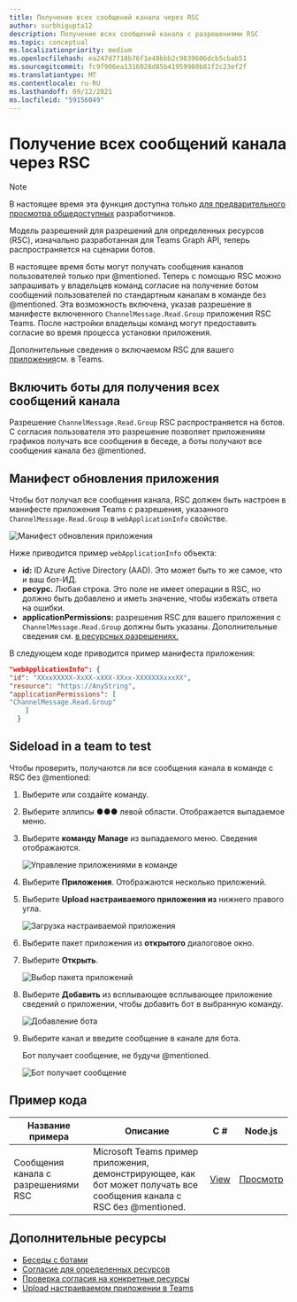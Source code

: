 ```yaml
---
title: Получение всех сообщений канала через RSC
author: surbhigupta12
description: Получение всех сообщений канала с разрешениями RSC
ms.topic: conceptual
ms.localizationpriority: medium
ms.openlocfilehash: ea247d7718b76f1e48bbb2c9839606dcb5cbab51
ms.sourcegitcommit: fc9f906ea1316028d85b41959980b81f2c23ef2f
ms.translationtype: MT
ms.contentlocale: ru-RU
ms.lasthandoff: 09/12/2021
ms.locfileid: "59156049"
---
```

# <a name="receive-all-channel-messages-with-rsc"></a>Получение всех сообщений канала через RSC

> [!NOTE]
> В настоящее время эта функция доступна только [для предварительного просмотра общедоступных](../../../resources/dev-preview/developer-preview-intro.md) разработчиков.

Модель разрешений для разрешений для определенных ресурсов (RSC), изначально разработанная для Teams Graph API, теперь распространяется на сценарии ботов.

В настоящее время боты могут получать сообщения каналов пользователей только при @mentioned. Теперь с помощью RSC можно запрашивать у владельцев команд согласие на получение ботом сообщений пользователей по стандартным каналам в команде без @mentioned. Эта возможность включена, указав разрешение в манифесте включенного `ChannelMessage.Read.Group` приложения RSC Teams. После настройки владельцы команд могут предоставить согласие во время процесса установки приложения.

Дополнительные сведения о включаемом RSC для вашего [приложения](/microsoftteams/platform/graph-api/rsc/resource-specific-consent#update-your-teams-app-manifest)см. в Teams.

## <a name="enable-bots-to-receive-all-channel-messages"></a>Включить боты для получения всех сообщений канала

Разрешение `ChannelMessage.Read.Group` RSC распространяется на ботов. С согласия пользователя это разрешение позволяет приложениям графиков получать все сообщения в беседе, а боты получают все сообщения канала без @mentioned.

## <a name="update-app-manifest"></a>Манифест обновления приложения

Чтобы бот получал все сообщения канала, RSC должен быть настроен в манифесте приложения Teams с разрешения, указанного `ChannelMessage.Read.Group` в `webApplicationInfo` свойстве.

![Манифест обновления приложения](~/bots/how-to/conversations/Media/appmanifest.png)

Ниже приводится пример `webApplicationInfo` объекта:

* **id:** ID Azure Active Directory (AAD). Это может быть то же самое, что и ваш бот-ИД.
* **ресурс.** Любая строка. Это поле не имеет операции в RSC, но должно быть добавлено и иметь значение, чтобы избежать ответа на ошибки.
* **applicationPermissions:** разрешения RSC для вашего приложения с `ChannelMessage.Read.Group` должны быть указаны. Дополнительные сведения см. [в ресурсных разрешениях.](/microsoftteams/platform/graph-api/rsc/resource-specific-consent#resource-specific-permissions)

В следующем коде приводится пример манифеста приложения:

```json
"webApplicationInfo": {
"id": "XXxxXXXXX-XxXX-xXXX-XXxx-XXXXXXXxxxXX",
"resource": "https://AnyString",
"applicationPermissions": [
"ChannelMessage.Read.Group"
    ]
  }
```

## <a name="sideload-in-a-team-to-test"></a>Sideload in a team to test

Чтобы проверить, получаются ли все сообщения канала в команде с RSC без @mentioned:

1. Выберите или создайте команду.
1. Выберите эллипсы &#x25CF;&#x25CF;&#x25CF; левой области. Отображается выпадаемое меню.
1. Выберите **команду Manage** из выпадаемого меню. Сведения отображаются.

   ![Управление приложениями в команде](~/bots/how-to/conversations/Media/managingteam.png)

1. Выберите **Приложения**. Отображаются несколько приложений.
1. Выберите **Upload настраиваемого приложения из** нижнего правого угла.

    ![Загрузка настраиваемой приложения](~/bots/how-to/conversations/Media/uploadingcustomapp.png)

1. Выберите пакет приложения из **открытого** диалоговое окно.
1. Выберите **Открыть**.

    ![Выбор пакета приложений](~/bots/how-to/conversations/Media/selectapppackage.png)

1. Выберите **Добавить** из всплывающее всплывающее приложение сведений о приложении, чтобы добавить бот в выбранную команду.

    ![Добавление бота](~/bots/how-to/conversations/Media/addingbot.png)

1. Выберите канал и введите сообщение в канале для бота.

    Бот получает сообщение, не будучи @mentioned.

    ![Бот получает сообщение](~/bots/how-to/conversations/Media/botreceivingmessage.png)

## <a name="code-sample"></a>Пример кода

| Название примера | Описание | C # |Node.js|
|-------------|-------------|------|----|
|Сообщения канала с разрешениями RSC| Microsoft Teams пример приложения, демонстрирующее, как бот может получать все сообщения канала с RSC без @mentioned.|  [View](https://github.com/OfficeDev/Microsoft-Teams-Samples/tree/main/samples/bot-receive-channel-messages-withRSC/csharp) |    [Просмотр](https://github.com/OfficeDev/Microsoft-Teams-Samples/tree/main/samples/bot-receive-channel-messages-withRSC/nodejs) |

## <a name="see-also"></a>Дополнительные ресурсы

* [Беседы с ботами](/microsoftteams/platform/bots/how-to/conversations/conversation-basics)
* [Согласие для определенных ресурсов](/microsoftteams/resource-specific-consent)
* [Проверка согласия на конкретные ресурсы](/microsoftteams/platform/graph-api/rsc/test-resource-specific-consent)
* [Upload настраиваемом приложении в Teams](~/concepts/deploy-and-publish/apps-upload.md)
